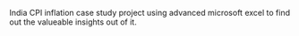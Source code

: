 India CPI inflation case study project using advanced microsoft excel to find out the valueable insights out of it.
